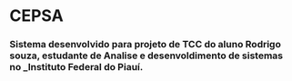 # CEPSA
### Sistema desenvolvido para projeto de TCC do aluno Rodrigo souza, estudante de Analise e desenvoldimento de sistemas no _Instituto Federal do Piauí.
